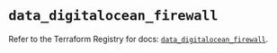 # `data_digitalocean_firewall`

Refer to the Terraform Registry for docs: [`data_digitalocean_firewall`](https://registry.terraform.io/providers/digitalocean/digitalocean/2.49.0/docs/data-sources/firewall).
